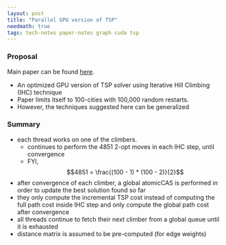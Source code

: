 ```yaml
---
layout: post
title: "Parallel GPU version of TSP"
needmath: true
tags: tech-notes paper-notes graph cuda tsp
---
```


### Proposal
Main paper can be found [here](https://userweb.cs.txstate.edu/~burtscher/papers/pdpta11b.pdf).

* An optimized GPU version of TSP solver using Iterative Hill Climbing (IHC)
  technique
* Paper limits itself to 100-cities with 100,000 random restarts.
* However, the techniques suggested here can be generalized

### Summary
- each thread works on one of the climbers.
  - continues to perform the 4851 2-opt moves in each IHC step, until convergence
  - FYI, $$4851 = \frac{(100 - 1) * (100 - 2)}{2}$$
- after convergence of each climber, a global atomicCAS is performed in order to
  update the best solution found so far
- they only compute the incremental TSP cost instead of computing the full path
  cost inside IHC step and only compute the global path cost after convergence
- all threads continue to fetch their next climber from a global queue until it
  is exhausted
- distance matrix is assumed to be pre-computed (for edge weights)
